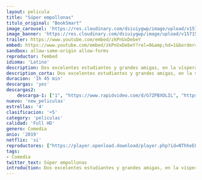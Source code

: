 ```yaml
---
layout: pelicula
title: "Súper empollonas"
titulo_original: "BookSmart"
image_carousel: 'https://res.cloudinary.com/dsiuiygwp/image/upload/v1571541387/empollonas-min_jlsksa.jpg'
image_banner: 'https://res.cloudinary.com/dsiuiygwp/image/upload/v1571541386/super-empollonas-min_cftz8s.jpg'
trailer: https://www.youtube.com/embed/zkPnUxDebeY
embed: https://www.youtube.com/embed/zkPnUxDebeY?rel=0&amp;hd=1&border=0&wmode=opaque&enablejsapi=1&modestbranding=1&controls=1&showinfo=1
sandbox: allow-same-origin allow-forms
reproductor: fembed
idioma: 'Latino'
description: Dos excelentes estudiantes y grandes amigas, en la víspera de su graduación de su instituto, de repente se dan cuenta de que podrían haberse esforzado algo menos en clase y haberse divertido más. Así que deciden hacer algo al respecto para compensar tanto estudio y tan poca diversión, recuperar los años perdidos en una noche loca.
description_corta: Dos excelentes estudiantes y grandes amigas, en la víspera de su graduación de su instituto, de repente se dan cuenta de que podrían haberse esforzado algo menos en clase y haberse divertido más. Así que deciden hacer algo al respecto para compensar tanto
duracion: '1h 45 min'
descargas: 'yes'
descargas2:
    descarga-1: ["1", "https://www.rapidvideo.com/d/G7ZPBXOLIL", "https://www.google.com/s2/favicons?domain=openload.co","OpenLoad","https://res.cloudinary.com/imbriitneysam/image/upload/v1541473684/mexico.png", "Latino", "TS-Screener"]
nuevo: 'new_peliculas'
estrellas: '4'
clasificacion: '+5'
category: 'peliculas'
calidad: 'Full HD'
genero: Comedia
anio: '2019'
netflix: 'si'
reproductores: ["https://player.openload.download/player.php?id=NThheE8vVlFPWUVQaGo2Y0JxclF0dFdUNzJkalVoMFZ6RWpjL1NSVitudFkrK09YazhSMExnR0tEUVpxSmRHTFY0TUlzcWFPV1NMRHF3dTJWVEQyeWc9PQ","https://api.cuevana3.io/olpremium/gd.php?file=ek5lbm9xYWNrS0xNejZabVlkSFIyTkxQb3BPWDB0UFkwY3lvbjJIRjBPQ1QwNStUck1mVG9kVExvM0djeHA3VnFybXRscUdvMWRXNHRZbU1lYXVUeDg2cGpKVmp4cXpBejYxcGxZakt5c2JScVdtQWV0ck96WmJMZ0grZ3RMWFZ6cjE0aHArNHQ5YVcyNnVIZWNxbXhjL1BpWW1meGRqSHVLMnRpYURPbzlTcm1KMkxuYWpZeFpXOXBKWjQyZFBNdkxGNGw0Zk5rc2VYeTZ0L1k1Zkx3TStvYklLRWlNbmYxOG1ZYjZ6SDFBPT0","https://www.zembed.to/public/dist/asteroid.html?id=8abe54c620a4aef2dafd3b8551770db7&title=Booksmart","https://api.cuevana3.io/rr/gd.php?h=ek5lbm9xYWNrS0xJMVp5b21KREk0dFBLbjVkaHhkRGdrOG1jbnBpUnhhS1YxcG1aaXJXVHhOVEdZNGQxcHBLNXVNdGdkS0hYMHJTNXBJMTZvNm5FM3RlU3FadVkyUT09"]
tags:
- Comedia
twitter_text: Súper empollonas
introduction: Dos excelentes estudiantes y grandes amigas, en la víspera de su graduación de su instituto, de repente se dan cuenta de que podrían haberse esforzado algo menos en clase y haberse divertido más. Así que deciden hacer algo al respecto para compensar tanto
---
```



 







